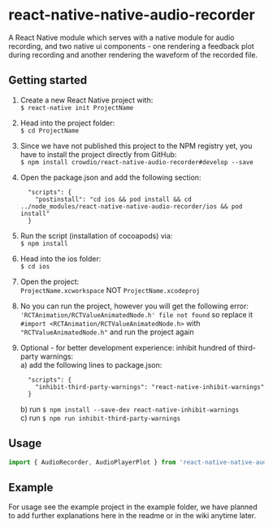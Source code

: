 
# react-native-native-audio-recorder

A React Native module which serves with a native module for audio recording, and two native ui components - one rendering a feedback plot during recording and another rendering the waveform of the recorded file.

## Getting started
1. Create a new React Native project with:  
`$ react-native init ProjectName`
    
2. Head into the project folder:  
`$ cd ProjectName`

3. Since we have not published this project to the NPM registry yet, you have to install the project directly from GitHub:  
`$ npm install crowdio/react-native-audio-recorder#develop --save`

4. Open the package.json and add the following section:  
    ```
      "scripts": {
        "postinstall": "cd ios && pod install && cd ../node_modules/react-native-native-audio-recorder/ios && pod install"
      }
    ```
5. Run the script (installation of cocoapods) via:  
`$ npm install`

6. Head into the ios folder:  
`$ cd ios`

7. Open the project:  
`ProjectName.xcworkspace` NOT `ProjectName.xcodeproj`

8. No you can run the project, however you will get the following error:
`'RCTAnimation/RCTValueAnimatedNode.h' file not found` so replace it `#import <RCTAnimation/RCTValueAnimatedNode.h>` with `"RCTValueAnimatedNode.h"` and run the project again
    
9. Optional - for better development experience: inhibit hundred of third-party warnings:  
a) add the following lines to package.json:
    ```
      "scripts": {
        "inhibit-third-party-warnings": "react-native-inhibit-warnings"
      }
    ```
    b) run `$ npm install --save-dev react-native-inhibit-warnings`  
    c) run `$ npm run inhibit-third-party-warnings`  

    
    
## Usage
```javascript
import { AudioRecorder, AudioPlayerPlot } from 'react-native-native-audio-recorder';
```

## Example

For usage see the example project in the example folder, we have planned to add further explanations here in the readme or in the wiki anytime later. 